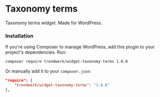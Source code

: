 Taxonomy terms
====

Taxonomy terms widget. Made for WordPress.

### Installation
If you're using Composer to manage WordPress, add this plugin to your project's dependencies. Run:
```sh
composer require trendwerk/widget-taxonomy-terms 1.0.0
```

Or manually add it to your `composer.json`:
```json
"require": {
	"trendwerk/widget-taxonomy-terms": "1.0.0"
},
```

